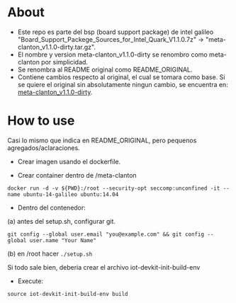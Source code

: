 # About

- Este repo es parte del bsp (board support package) de intel galileo "Board_Support_Packege_Sources_for_Intel_Quark_V1.1.0.7z" -> "meta-clanton_v1.1.0-dirty.tar.gz".
- El nombre y version meta-clanton_v1.1.0-dirty se renombro como meta-clanton por simplicidad.
- Se renombra al README original como README_ORIGINAL.
- Contiene cambios respecto al original, el cual se tomara como base. Si se quiere el original sin absolutamente ningun cambio, se encuentra en:
[meta-clanton_v1.1.0-dirty](https://github.com/federicogramos/meta-clanton_v1.1.0-dirty).

# How to use

Casi lo mismo que indica en README_ORIGINAL, pero pequenos agregados/aclaraciones.

- Crear imagen usando el dockerfile.

- Crear container dentro de /meta-clanton

`docker run -d -v ${PWD}:/root --security-opt seccomp:unconfined -it --name ubuntu-14-galileo ubuntu:14.04`
- Dentro del contenedor:

(a) antes del setup.sh, configurar git.

`git config --global user.email "you@example.com" && git config --global user.name "Your Name"`

(b) en /root hacer `./setup.sh`

Si todo sale bien, deberia crear el archivo iot-devkit-init-build-env

- Execute:

`source iot-devkit-init-build-env build`
